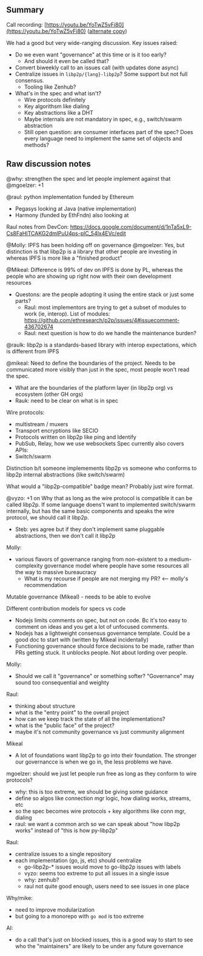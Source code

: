## Summary

Call recording:  [https://youtu.be/YoTwZ5vFi80](https://youtu.be/YoTwZ5vFi80) ([alternate copy](https://drive.google.com/open?id=1OFxpUSCxwHk0snepxF-BY9aSDFXAjEiB))

We had a good but very wide-ranging discussion.  Key issues raised:
 - Do we even want "governance" at this time or is it too early?
   - And should it even be called that?
 - Convert biweekly call to an issues call (with updates done async)
 - Centralize issues in `libp2p/{lang}-libp2p`?  Some support but not full consensus.
   - Tooling like Zenhub?
 - What's in the spec and what isn't?
   - Wire protocols definitely
   - Key algorithsm like dialing
   - Key abstractions like a DHT
   - Maybe internals are not mandatory in spec, e.g., switch/swarm abstraction
   - Still open question:  are consumer interfaces part of the spec?  Does every language need to implement the same set of objects and methods?



## Raw discussion notes


@why:  strengthen the spec and let people implement against that
@mgoelzer:  +1


@raul:  python implementation funded by Ethereum 
 - Pegasys looking at Java (native implementation)
 - Harmony (funded by EthFndn) also looking at 
 
Raul notes from DevCon:  https://docs.google.com/document/d/1nTa5xL9-Cs8FaHITCAKG2dmlPuU4ps-plC_54lx4EVc/edit

@Molly:  IPFS has been holding off on governance
@mgoelzer:  Yes, but distinction is that libp2p is a library that other people are investing in whereas IPFS is more like a "finished product"

@Mikeal:  Difference is 99% of dev on IPFS is done by PL, whereas the people who are showing up right now with their own development resources
 - Questons:  are the people adopting it using the entire stack or just some parts?
   - Raul:  most implementors are trying to get a subset of modules to work (ie, interop). List of modules:  https://github.com/ethresearch/p2p/issues/4#issuecomment-436702674
   - Raul:  next question is how to do we handle the maintenance burden?


@raulk:  libp2p is a standards-based library with interop expectations, which is different from IPFS

@mikeal:  Need to define the boundaries of the project.  Needs to be communicated more visibly than just in the spec, most people won't read the spec.
  - What are the boundaries of the platform layer (in libp2p org) vs ecosystem (other GH orgs)
  - Rauk:  need to be clear on what is in spec
 
Wire protocols:
 - multistream / muxers
 - Transport encryptions like SECIO
 - Protocols written on libp2p like ping and Identify
 - PubSub, Relay, how we use websockets
Spec currently also covers APIs:
 - Switch/swarm

Distinction b/t someone implemements libp2p vs someone who conforms to libp2p internal abstractions (like switch/swarm)

What would a "libp2p-compatible" badge mean?  Probably just wire format.

@vyzo:  +1 on Why that as long as the wire protocol is compatible it can be called libp2p.  If some language doens't want to implemented switch/swarm internally, but has the same basic components and speaks the wire protocol, we should call it libp2p.

 - Steb:  yes agree but if they don't implement same pluggable abstractions, then we don't call it libp2p

Molly:
 - various flavors of governance ranging from non-existent to a medium-complexity governance model where people have some resources all the way to massive bureaucracy
   - What is my recourse if people are not merging my PR? <-- molly's recommendation
   
Mutable governance (Mikeal) - needs to be able to evolve

Different contribution models for specs vs code
 - Nodejs limits comments on spec, but not on code.  Bc it's too easy to comment on ideas and you get a lot of unfocused comments.
 - Nodejs has a lightweight consensus governance template.  Could be a good doc to start with (written by Mikeal incidentally)
 - Functioning governance should force decisions to be made, rather than PRs getting stuck.  It unblocks people.  Not about lording over people.

Molly:
- Should we call it "governance" or something softer?  "Governance" may sound too consequential and weighty

Raul:
 - thinking about structure
 - what is the "entry point" to the overall project
 - how can we keep track the state of all the implementations?
 - what is the "public face" of the project?
 - maybe it's not community governance vs just community alignment

Mikeal
 - A lot of foundations want libp2p to go into their foundation.  The stronger our governancce is when we go in, the less problems we have.

mgoelzer:  should we just let people run free as long as they conform to wire protocols?
 - why:  this is too extreme, we should be giving some guidance
 - define so algos like connection mgr logic, how dialing works, streams, etc
 - so the spec becomes wire protocols + key algorithms like conn mgr, dialing
 - raul:  we want a common arch so we can speak about "how libp2p works" instead of "this is how py-libp2p"

Raul:
 - centralize issues to a single repository
 - each implementation (go, js, etc) should centralize
   - go-libp2p-* issues would move to go-libp2p issues with labels
   - vyzo:  seems too extreme to put all issues in a single issue
   - why:  zenhub?
    - raul not quite good enough, users need to see issues in one place

Why/mike:
 - need to improve modularization
 - but going to a monorepo with `go mod` is too extreme

AI:
  - do a call that's just on blocked issues, this is a good way to start to see who the "maintainers" are likely to be under any future governance


